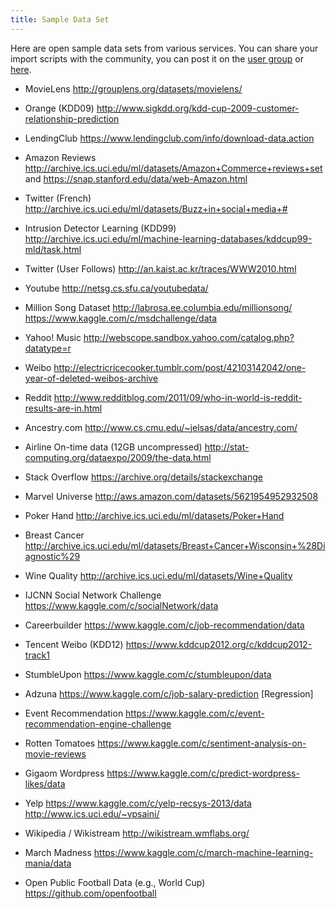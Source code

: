 ```yaml
---
title: Sample Data Set
---
```



Here are open sample data sets from various services. You can share your import
scripts with the community, you can post it on the [user
group](https://groups.google.com/forum/#!forum/predictionio-user) or
[here](../community/projects.html).

- MovieLens
http://grouplens.org/datasets/movielens/

- Orange (KDD09)
http://www.sigkdd.org/kdd-cup-2009-customer-relationship-prediction

- LendingClub
https://www.lendingclub.com/info/download-data.action

- Amazon Reviews
http://archive.ics.uci.edu/ml/datasets/Amazon+Commerce+reviews+set and
https://snap.stanford.edu/data/web-Amazon.html

- Twitter (French)
http://archive.ics.uci.edu/ml/datasets/Buzz+in+social+media+#

- Intrusion Detector Learning (KDD99)
http://archive.ics.uci.edu/ml/machine-learning-databases/kddcup99-mld/task.html

- Twitter (User Follows)
http://an.kaist.ac.kr/traces/WWW2010.html

- Youtube
http://netsg.cs.sfu.ca/youtubedata/

- Million Song Dataset
http://labrosa.ee.columbia.edu/millionsong/
https://www.kaggle.com/c/msdchallenge/data

- Yahoo! Music
http://webscope.sandbox.yahoo.com/catalog.php?datatype=r

- Weibo
http://electricricecooker.tumblr.com/post/42103142042/one-year-of-deleted-weibos-archive

- Reddit
http://www.redditblog.com/2011/09/who-in-world-is-reddit-results-are-in.html

- Ancestry.com
http://www.cs.cmu.edu/~jelsas/data/ancestry.com/

- Airline On-time data (12GB uncompressed)
http://stat-computing.org/dataexpo/2009/the-data.html

- Stack Overflow
https://archive.org/details/stackexchange

- Marvel Universe
http://aws.amazon.com/datasets/5621954952932508

- Poker Hand
http://archive.ics.uci.edu/ml/datasets/Poker+Hand

- Breast Cancer
http://archive.ics.uci.edu/ml/datasets/Breast+Cancer+Wisconsin+%28Diagnostic%29

- Wine Quality
http://archive.ics.uci.edu/ml/datasets/Wine+Quality

- IJCNN Social Network Challenge
https://www.kaggle.com/c/socialNetwork/data

- Careerbuilder
https://www.kaggle.com/c/job-recommendation/data

- Tencent Weibo (KDD12)
https://www.kddcup2012.org/c/kddcup2012-track1

- StumbleUpon
https://www.kaggle.com/c/stumbleupon/data

- Adzuna
https://www.kaggle.com/c/job-salary-prediction [Regression]

- Event Recommendation
https://www.kaggle.com/c/event-recommendation-engine-challenge

- Rotten Tomatoes
https://www.kaggle.com/c/sentiment-analysis-on-movie-reviews

- Gigaom Wordpress
https://www.kaggle.com/c/predict-wordpress-likes/data

- Yelp
https://www.kaggle.com/c/yelp-recsys-2013/data
http://www.ics.uci.edu/~vpsaini/

- Wikipedia / Wikistream
http://wikistream.wmflabs.org/

- March Madness
https://www.kaggle.com/c/march-machine-learning-mania/data

- Open Public Football Data (e.g., World Cup)
https://github.com/openfootball
